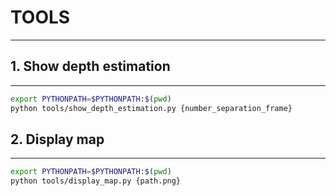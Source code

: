 # TOOLS

---

## 1. Show depth estimation

---

```bash
export PYTHONPATH=$PYTHONPATH:$(pwd)
python tools/show_depth_estimation.py {number_separation_frame}
```



## 2. Display map

---

```bash
export PYTHONPATH=$PYTHONPATH:$(pwd)
python tools/display_map.py {path.png}
```

